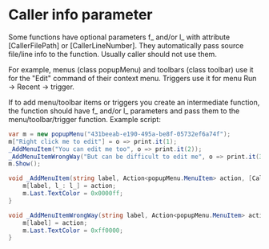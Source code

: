 ﻿---
uid: caller_info
---

# Caller info parameter

Some functions have optional parameters f_ and/or l_ with attribute [CallerFilePath] or [CallerLineNumber]. They automatically pass source file/line info to the function. Usually caller should not use them.

For example, menus (class popupMenu) and toolbars (class toolbar) use it for the "Edit" command of their context menu. Triggers use it for menu Run -> Recent -> trigger.

If to add menu/toolbar items or triggers you create an intermediate function, the function should have f_ and/or l_ parameters and pass them to the menu/toolbar/trigger function. Example script:

```csharp
var m = new popupMenu("431beeab-e190-495a-be8f-05732ef6a74f");
m["Right click me to edit"] = o => print.it(1);
_AddMenuItem("You can edit me too", o => print.it(2));
_AddMenuItemWrongWay("But can be difficult to edit me", o => print.it(3));
m.Show();

void _AddMenuItem(string label, Action<popupMenu.MenuItem> action, [CallerLineNumber] int l_ = 0) {
	m[label, l_: l_] = action;
	m.Last.TextColor = 0x0000ff;
}

void _AddMenuItemWrongWay(string label, Action<popupMenu.MenuItem> action) {
	m[label] = action;
	m.Last.TextColor = 0xff0000;
}
```